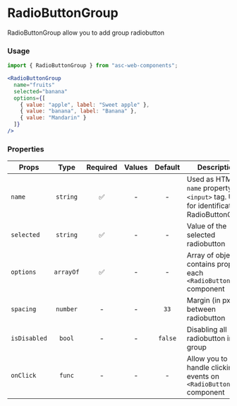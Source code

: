 # RadioButtonGroup

RadioButtonGroup allow you to add group radiobutton

### Usage

```js
import { RadioButtonGroup } from "asc-web-components";
```

```jsx
<RadioButtonGroup
  name="fruits"
  selected="banana"
  options={[
    { value: "apple", label: "Sweet apple" },
    { value: "banana", label: "Banana" },
    { value: "Mandarin" }
  ]}
/>
```

### Properties

| Props        |   Type    | Required | Values | Default | Description                                                                              |
| ------------ | :-------: | :------: | :----: | :-----: | ---------------------------------------------------------------------------------------- |
| `name`       | `string`  |    ✅    |   -    |    -    | Used as HTML `name` property for `<input>` tag. Used for identification RadioButtonGroup |
| `selected`   | `string`  |    ✅    |   -    |    -    | Value of the selected radiobutton                                                        |
| `options`    | `arrayOf` |    ✅    |   -    |    -    | Array of objects, contains props for each `<RadioButton />` component                    |
| `spacing`    | `number`  |    -     |   -    |  `33`   | Margin (in px) between radiobutton                                                      |
| `isDisabled` |  `bool`   |    -     |   -    | `false` | Disabling all radiobutton in group                                                      |
| `onClick`    |  `func`   |    -     |   -    |    -    | Allow you to handle clicking events on `<RadioButton />` component                       |
